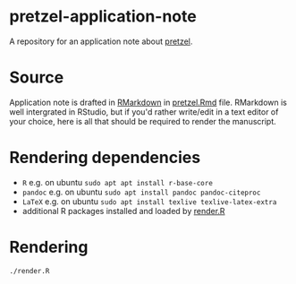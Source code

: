 # pretzel-application-note
A repository for an application note about [pretzel](https://github.com/plantinformatics/pretzel).

# Source

Application note is drafted in [RMarkdown](https://rmarkdown.rstudio.com/) in [pretzel.Rmd](pretzel.Rmd) file. RMarkdown is well intergrated in RStudio, but if you'd rather write/edit in a text editor of your choice, here is all that should be required to render the manuscript.

# Rendering dependencies

* `R` e.g. on ubuntu `sudo apt apt install r-base-core`
* `pandoc` e.g. on ubuntu `sudo apt install pandoc pandoc-citeproc`
* `LaTeX` e.g. on ubuntu `sudo apt install texlive texlive-latex-extra`
* additional R packages installed and loaded by [render.R](render.R)

# Rendering

```
./render.R
```


